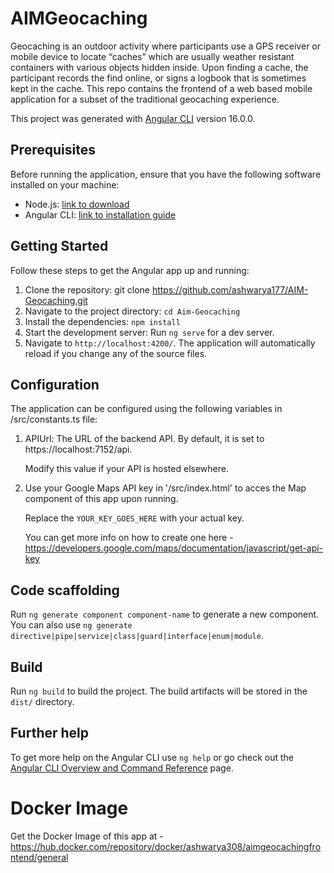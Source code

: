 # AIMGeocaching
Geocaching is an outdoor activity where participants use a GPS receiver or mobile device to locate “caches” which are usually weather resistant containers with various objects hidden inside. Upon finding a cache, the participant records the find online, or signs a logbook that is sometimes kept in the cache. This repo contains the frontend of a web based mobile application for a subset of the traditional geocaching experience.

This project was generated with [Angular CLI](https://github.com/angular/angular-cli) version 16.0.0.

## Prerequisites

Before running the application, ensure that you have the following software installed on your machine:

- Node.js: [link to download](https://nodejs.org/)
- Angular CLI: [link to installation guide](https://angular.io/cli)

## Getting Started

Follow these steps to get the Angular app up and running:

1. Clone the repository: git clone https://github.com/ashwarya177/AIM-Geocaching.git
2. Navigate to the project directory: `cd Aim-Geocaching`
3. Install the dependencies: `npm install`
4. Start the development server: Run `ng serve` for a dev server. 
5. Navigate to `http://localhost:4200/`. The application will automatically reload if you change any of the source files.

## Configuration
The application can be configured using the following variables in /src/constants.ts file:

1. APIUrl: The URL of the backend API. By default, it is set to https://localhost:7152/api. 

   Modify this value if your API is hosted elsewhere.

2. Use your Google Maps API key in '/src/index.html' to acces the Map component of this app upon running.

   Replace the `YOUR_KEY_GOES_HERE` with your actual key.

   You can get more info on how to create one here - https://developers.google.com/maps/documentation/javascript/get-api-key

## Code scaffolding

Run `ng generate component component-name` to generate a new component. You can also use `ng generate directive|pipe|service|class|guard|interface|enum|module`.

## Build

Run `ng build` to build the project. The build artifacts will be stored in the `dist/` directory.

## Further help

To get more help on the Angular CLI use `ng help` or go check out the [Angular CLI Overview and Command Reference](https://angular.io/cli) page.

# Docker Image
Get the Docker Image of this app at - https://hub.docker.com/repository/docker/ashwarya308/aimgeocachingfrontend/general

